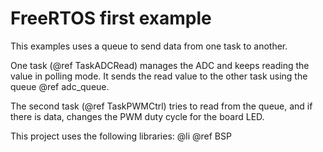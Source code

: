 FreeRTOS first example
=======================

This examples uses a queue to send data from one task to another.

One task (@ref TaskADCRead) manages the ADC and keeps reading the value in polling mode.
It sends the read value to the other task using the queue @ref adc_queue.

The second task (@ref TaskPWMCtrl) tries to read from the queue, and if there is data,
changes the PWM duty cycle for the board LED.

This project uses the following libraries:
@li @ref BSP


